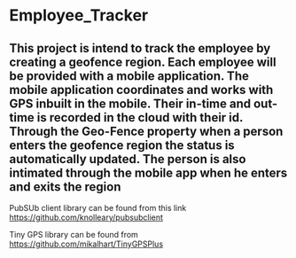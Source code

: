 # Employee_Tracker
This project is intend to track the employee by creating a geofence region. Each employee will be provided with a mobile application. The mobile application coordinates and works with GPS inbuilt in the mobile. Their in-time and out-time is recorded in the cloud with their id.
Through the Geo-Fence property when a person enters the geofence region the status is automatically updated.
The person is also intimated through the mobile app when he enters and exits the region
---

PubSUb client library can be found from this link
https://github.com/knolleary/pubsubclient

Tiny GPS library can be found from
https://github.com/mikalhart/TinyGPSPlus
